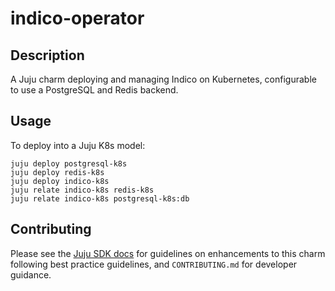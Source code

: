 # indico-operator

## Description

A Juju charm deploying and managing Indico on Kubernetes, configurable to use a PostgreSQL and Redis backend.


## Usage

To deploy into a Juju K8s model:

    juju deploy postgresql-k8s
    juju deploy redis-k8s
    juju deploy indico-k8s
    juju relate indico-k8s redis-k8s
    juju relate indico-k8s postgresql-k8s:db

## Contributing

Please see the [Juju SDK docs](https://juju.is/docs/sdk) for guidelines
on enhancements to this charm following best practice guidelines, and
`CONTRIBUTING.md` for developer guidance.
